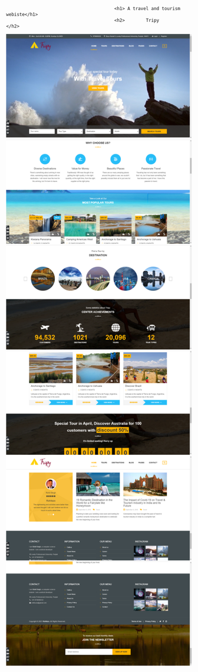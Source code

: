                                              <h1> A travel and tourism webiste</h1>
                                             <h2>        Tripy                </h2>
                                              
![Screenshot](Screenshots/1.png)
![Screenshot](Screenshots/2.png)
![Screenshot](Screenshots/3.png)
![Screenshot](Screenshots/4.png)
![Screenshot](Screenshots/5.png)
![Screenshot](Screenshots/6.png)
